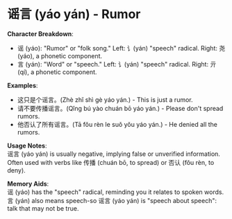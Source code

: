 # **谣言 (yáo yán) - Rumor**

**Character Breakdown**:  
- 谣 (yáo): "Rumor" or "folk song." Left: 讠(yán) "speech" radical. Right: 尧(yáo), a phonetic component.  
- 言 (yán): "Word" or "speech." Left: 讠(yán) "speech" radical. Right: 亓(qí), a phonetic component.

**Examples**:  
- 这只是个谣言。(Zhè zhǐ shì gè yáo yán.) - This is just a rumor.  
- 请不要传播谣言。(Qǐng bú yào chuán bō yáo yán.) - Please don't spread rumors.  
- 他否认了所有谣言。(Tā fǒu rèn le suǒ yǒu yáo yán.) - He denied all the rumors.

**Usage Notes**:  
谣言 (yáo yán) is usually negative, implying false or unverified information. Often used with verbs like 传播 (chuán bō, to spread) or 否认 (fǒu rèn, to deny).

**Memory Aids**:  
谣 (yáo) has the "speech" radical, reminding you it relates to spoken words. 言 (yán) also means speech-so 谣言 (yáo yán) is "speech about speech": talk that may not be true.